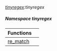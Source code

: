 _[tinyregex](../../modules/tinyregex/tinyregex-module.md):tinyregex_
##### Namespace tinyregex

| Functions | |
|:---|:---|
| [re\_match](tinyregex-re_match.md) |  |
